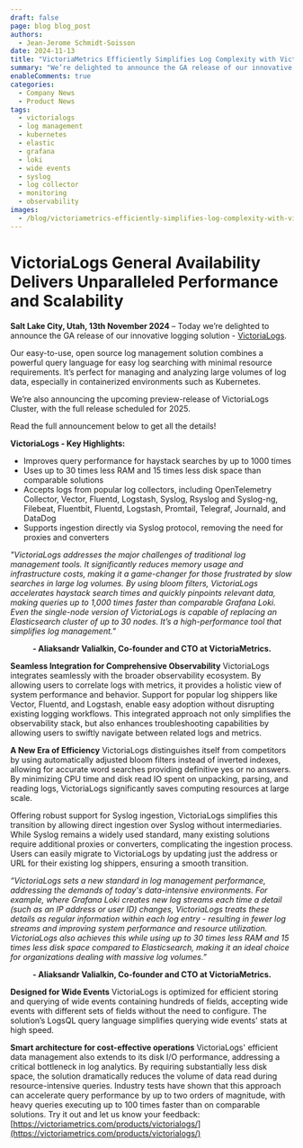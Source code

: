 ```yaml
---
draft: false
page: blog blog_post
authors:
  - Jean-Jerome Schmidt-Soisson
date: 2024-11-13
title: "VictoriaMetrics Efficiently Simplifies Log Complexity with VictoriaLogs"
summary: "We’re delighted to announce the GA release of our innovative logging solution: VictoriaLogs. It’s perfect for managing and analyzing large volumes of log data, especially in containerized environments such as Kubernetes. "
enableComments: true
categories:
  - Company News
  - Product News
tags:
  - victorialogs
  - log management
  - kubernetes
  - elastic
  - grafana
  - loki
  - wide events
  - syslog
  - log collector
  - monitoring
  - observability
images:
  - /blog/victoriametrics-efficiently-simplifies-log-complexity-with-victorialogs/preview.webp
---
```


# VictoriaLogs General Availability Delivers Unparalleled Performance and Scalability

**Salt Lake City, Utah, 13th November 2024** – Today we’re delighted to announce the GA release of our innovative logging solution - [VictoriaLogs](https://victoriametrics.com/products/victorialogs/).

Our easy-to-use, open source log management solution combines a powerful query language for easy log searching with minimal resource requirements. It’s perfect for managing and analyzing large volumes of log data, especially in containerized environments such as Kubernetes.

We’re also announcing  the upcoming preview-release of VictoriaLogs Cluster, with the full release scheduled for 2025.

Read the full announcement below to get all the details!

**VictoriaLogs - Key Highlights:**
* Improves query performance for haystack searches by up to 1000 times
* Uses up to 30 times less RAM and 15 times less disk space than comparable solutions
* Accepts logs from popular log collectors, including OpenTelemetry Collector, Vector, Fluentd, Logstash, Syslog, Rsyslog and Syslog-ng, Filebeat, Fluentbit, Fluentd, Logstash, Promtail, Telegraf, Journald, and DataDog
* Supports ingestion directly via Syslog protocol, removing the need for proxies and converters

*"VictoriaLogs addresses the major challenges of traditional log management tools. It significantly reduces memory usage and infrastructure costs, making it a game-changer for those frustrated by slow searches in large log volumes. By using bloom filters, VictoriaLogs accelerates haystack search times and quickly pinpoints relevant data, making queries up to 1,000 times faster than comparable Grafana Loki. Even the single-node version of VictoriaLogs is capable of replacing an Elasticsearch cluster of up to 30 nodes. It’s a high-performance tool that simplifies log management."*

<p style="text-align:center;font-weight: bold;">- Aliaksandr Valialkin, Co-founder and CTO at VictoriaMetrics.</p>

**Seamless Integration for Comprehensive Observability**
VictoriaLogs integrates seamlessly with the broader observability ecosystem. By allowing users to correlate logs with metrics, it provides a holistic view of system performance and behavior. Support for popular log shippers like Vector, Fluentd, and Logstash, enable easy adoption without disrupting existing logging workflows. This integrated approach not only simplifies the observability stack, but also enhances troubleshooting capabilities by allowing users to swiftly navigate between related logs and metrics.

**A New Era of Efficiency**
VictoriaLogs distinguishes itself from competitors by using automatically adjusted bloom filters instead of inverted indexes, allowing for accurate word searches providing definitive yes or no answers. By minimizing CPU time and disk read IO spent on unpacking, parsing, and reading logs, VictoriaLogs significantly saves computing resources at large scale.

Offering robust support for Syslog ingestion, VictoriaLogs simplifies this transition by allowing direct ingestion over Syslog without intermediaries. While Syslog remains a widely used standard, many existing solutions require additional proxies or converters, complicating the ingestion process. Users can easily migrate to VictoriaLogs by updating just the address or URL for their existing log shippers, ensuring a smooth transition.

*“VictoriaLogs sets a new standard in log management performance, addressing the demands of today's data-intensive environments. For example, where Grafana Loki creates new log streams each time a detail (such as an IP address or user ID) changes, VictoriaLogs treats these details as regular information within each log entry - resulting in fewer log streams and improving system performance and resource utilization. VictoriaLogs also achieves this while using up to 30 times less RAM and 15 times less disk space compared to Elasticsearch, making it an ideal choice for organizations dealing with massive log volumes.”*

<p style="text-align:center;font-weight: bold;">- Aliaksandr Valialkin, Co-founder and CTO at VictoriaMetrics.</p>

**Designed for Wide Events**
VictoriaLogs is optimized for efficient storing and querying of wide events containing hundreds of fields, accepting wide events with different sets of fields without the need to configure. The solution’s LogsQL query language simplifies querying wide events' stats at high speed.

**Smart architecture for cost-effective operations**
VictoriaLogs' efficient data management also extends to its disk I/O performance, addressing a critical bottleneck in log analytics. By requiring substantially less disk space, the solution dramatically reduces the volume of data read during resource-intensive queries. Industry tests have shown that this approach can accelerate query performance by up to two orders of magnitude, with heavy queries executing up to 100 times faster than on comparable solutions.
Try it out and let us know your feedback: [https://victoriametrics.com/products/victorialogs/](https://victoriametrics.com/products/victorialogs/)
